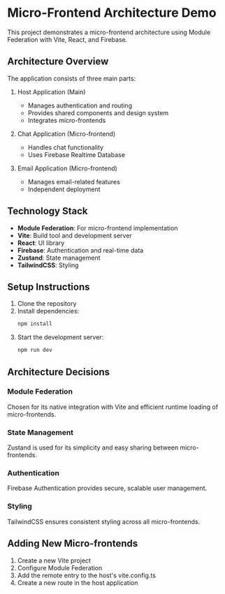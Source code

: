 # Micro-Frontend Architecture Demo

This project demonstrates a micro-frontend architecture using Module Federation with Vite, React, and Firebase.

## Architecture Overview

The application consists of three main parts:

1. Host Application (Main)
   - Manages authentication and routing
   - Provides shared components and design system
   - Integrates micro-frontends

2. Chat Application (Micro-frontend)
   - Handles chat functionality
   - Uses Firebase Realtime Database

3. Email Application (Micro-frontend)
   - Manages email-related features
   - Independent deployment

## Technology Stack

- **Module Federation**: For micro-frontend implementation
- **Vite**: Build tool and development server
- **React**: UI library
- **Firebase**: Authentication and real-time data
- **Zustand**: State management
- **TailwindCSS**: Styling

## Setup Instructions

1. Clone the repository
2. Install dependencies:
   ```bash
   npm install
   ```
3. Start the development server:
   ```bash
   npm run dev
   ```

## Architecture Decisions

### Module Federation
Chosen for its native integration with Vite and efficient runtime loading of micro-frontends.

### State Management
Zustand is used for its simplicity and easy sharing between micro-frontends.

### Authentication
Firebase Authentication provides secure, scalable user management.

### Styling
TailwindCSS ensures consistent styling across all micro-frontends.

## Adding New Micro-frontends

1. Create a new Vite project
2. Configure Module Federation
3. Add the remote entry to the host's vite.config.ts
4. Create a new route in the host application